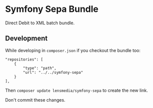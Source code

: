 # Symfony Sepa Bundle
Direct Debit to XML batch bundle.

## Development
While developing in `composer.json` if you checkout the bundle too:
```
"repositories": [
    {
        "type": "path",
        "url": "../../symfony-sepa"
    }
],
```

Then `composer update lensmedia/symfony-sepa` to create the new link.

Don't commit these changes.
